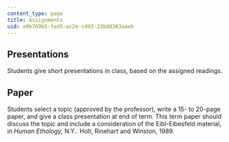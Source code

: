 ```yaml
---
content_type: page
title: Assignments
uid: a9b769b5-fed5-ac2e-cd93-23bdd383aaeb
---
```


Presentations
-------------

Students give short presentations in class, based on the assigned readings.

Paper
-----

Students select a topic (approved by the professor), write a 15- to 20-page paper, and give a class presentation at end of term. This term paper should discuss the topic and include a consideration of the Eibl-Eibesfeld material, in _Human Ethology,_ N.Y.: Holt, Rinehart and Winston, 1989.